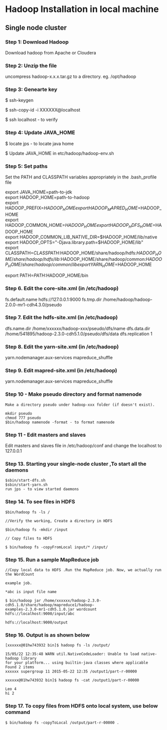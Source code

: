 # Hadoop Installation in local machine #
## Single node cluster ##

### Step 1: Download Hadoop ###

Download hadoop from Apache or Cloudera


### Step 2: Unzip the file ###

uncompress hadoop-x.x.x.tar.gz to a directory. eg. /opt/hadoop


### Step 3: Genearte key  ###

$ ssh-keygen

$ ssh-copy-id -i XXXXXX@localhost

$ ssh localhost - to verify


### Step 4: Update JAVA_HOME ###

$ locate jps - to locate java home

$ Update JAVA_HOME in etc/hadoop/hadoop-env.sh


### Step 5: Set paths ###

Set the PATH and CLASSPATH variables appropriately in the .bash_profile file

export JAVA_HOME=path-to-jdk  
export HADOOP_HOME=path-to-hadoop  
export HADOOP_PREFIX=$HADOOP_HOME  
export HADOOP_MAPRED_HOME=$HADOOP_HOME  
export HADOOP_COMMON_HOME=$HADOOP_HOME  
export HADOOP_HDFS_HOME=$HADOOP_HOME  
export HADOOP_COMMON_LIB_NATIVE_DIR=$HADOOP_HOME/lib/native  
export HADOOP_OPTS="-Djava.library.path=$HADOOP_HOME/lib"  
export CLASSPATH=$CLASSPATH:$HADOOP_HOME/share/hadoop/hdfs:$HADOOP_HOME/share/hadoop/hdfs/lib:$HADOOP_HOME/share/hadoop/common:$HADOOP_HOME/share/hadoop/common/lib  
export YARN_HOME=$HADOOP_HOME  

export PATH=$PATH:$HADOOP_HOME/bin  


### Step 6. Edit the core-site.xml (in /etc/hadoop) ###

<property>
	<name>fs.default.name</name>
	<value>hdfs://127.0.0.1:9000</value>
</property>
<property>
	<name>fs.tmp.dir</name>
	<value>/home/hadoop/hadoop-2.0.0-mr1-cdh4.3.0/pseudo</value>
</property>


### Step 7. Edit the hdfs-site.xml (in /etc/hadoop) ###

<property>
	<name>dfs.name.dir</name>
	<value>/home/xxxxxx/hadoop-xxx/pseudo/dfs/name</value>
</property>
<property>
	<name>dfs.data.dir</name>
	<value>/home/541895/hadoop-2.3.0-cdh5.1.0/pseudo/dfs/data</value>
</property>
<property>
	<name>dfs.replication</name>
	<value>1</value>
</property>


### Step 8. Edit the yarn-site.xml (in /etc/hadoop) ###

<property>
	<name>yarn.nodemanager.aux-services</name>
	<value>mapreduce_shuffle</value>
</property>


### Step 9. Edit mapred-site.xml (in /etc/hadoop) ###

<property>
	<name>yarn.nodemanager.aux-services</name>
	<value>mapreduce_shuffle</value>
</property>


### Step 10 - Make pseudo directory and format namenode ###

	Make a directory pseudo under hadoop-xxx folder (if doesn't exist).
	
	mkdir pseudo
	chmod 777 pseudo
	$bin/hadoop namenode -format - to format namenode


### Step 11 - Edit masters and slaves ###

Edit masters and slaves file in /etc/hadoop/conf and change the localhost to 127.0.0.1


### Step 13. Starting your single-node cluster ,To start all the daemons

	$sbin/start-dfs.sh
	$sbin/start-yarn.sh
	run jps - to view started daemons


### Step 14. To see files in HDFS ###
	$bin/hadoop fs -ls /

	//Verify the working, Create a directory in HDFS

	$bin/hadoop fs -mkdir /input

	// Copy files to HDFS

	$ bin/hadoop fs -copyFromLocal input/* /input/



### Step 15. Run a sample MapReduce job ###

	//Copy local data to HDFS .Run the MapReduce job. Now, we actually run the WordCount

	example job.

	*abc is input file name

	$ bin/hadoop jar /home/xxxxxx/hadoop-2.3.0-cdh5.1.0/share/hadoop/mapreduce1/hadoop-
	examples-2.3.0-mr1-cdh5.1.0.jar wordcount hdfs://localhost:9000/input/abc

	hdfs://localhost:9000/output


### Step 16. Output is as shown below ###

	[xxxxxx@01hw743932 bin]$ hadoop fs -ls /output/

	15/05/22 12:35:48 WARN util.NativeCodeLoader: Unable to load native-hadoop library
	for your platform... using builtin-java classes where applicable
	Found 2 items
	xxxxxx supergroup 11 2015-05-22 12:35 /output1/part-r-00000

	xxxxxx@01hw743932 bin]$ hadoop fs -cat /output1/part-r-00000

	Leo 4
	hi 2

### Step 17. To copy files from HDFS onto local system, use below command ###

	$ bin/hadoop fs -copyToLocal /output/part-r-00000 .